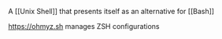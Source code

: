 A [[Unix Shell]] that presents itself as an alternative for [[Bash]]

https://ohmyz.sh manages ZSH configurations